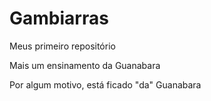 # Gambiarras
 Meus primeiro repositório 

Mais um ensinamento da Guanabara

Por algum motivo, está ficado "da" Guanabara
